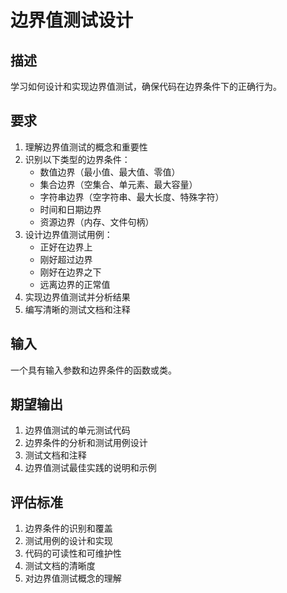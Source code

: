 # 边界值测试设计

## 描述
学习如何设计和实现边界值测试，确保代码在边界条件下的正确行为。

## 要求
1. 理解边界值测试的概念和重要性
2. 识别以下类型的边界条件：
   - 数值边界（最小值、最大值、零值）
   - 集合边界（空集合、单元素、最大容量）
   - 字符串边界（空字符串、最大长度、特殊字符）
   - 时间和日期边界
   - 资源边界（内存、文件句柄）
3. 设计边界值测试用例：
   - 正好在边界上
   - 刚好超过边界
   - 刚好在边界之下
   - 远离边界的正常值
4. 实现边界值测试并分析结果
5. 编写清晰的测试文档和注释

## 输入
一个具有输入参数和边界条件的函数或类。

## 期望输出
1. 边界值测试的单元测试代码
2. 边界条件的分析和测试用例设计
3. 测试文档和注释
4. 边界值测试最佳实践的说明和示例

## 评估标准
1. 边界条件的识别和覆盖
2. 测试用例的设计和实现
3. 代码的可读性和可维护性
4. 测试文档的清晰度
5. 对边界值测试概念的理解